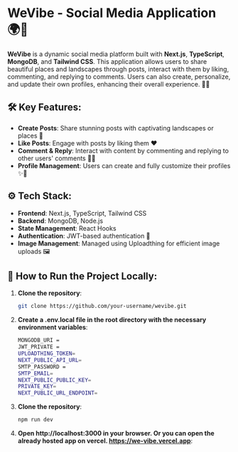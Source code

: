 # WeVibe - Social Media Application 🌍💬

**WeVibe** is a dynamic social media platform built with **Next.js**, **TypeScript**, **MongoDB**, and **Tailwind CSS**. This application allows users to share beautiful places and landscapes through posts, interact with them by liking, commenting, and replying to comments. Users can also create, personalize, and update their own profiles, enhancing their overall experience. 🌿✨

## 🛠️ Key Features:
- **Create Posts**: Share stunning posts with captivating landscapes or places 🌄
- **Like Posts**: Engage with posts by liking them ❤️
- **Comment & Reply**: Interact with content by commenting and replying to other users' comments 💬🔁
- **Profile Management**: Users can create and fully customize their profiles ✨👤

## ⚙️ Tech Stack:
- **Frontend**: Next.js, TypeScript, Tailwind CSS
- **Backend**: MongoDB, Node.js
- **State Management**: React Hooks
- **Authentication**: JWT-based authentication 🔑
- **Image Management**: Managed using Uploadthing for efficient image uploads 🖼️

## 🚀 How to Run the Project Locally:

1. **Clone the repository**:
   ```bash
   git clone https://github.com/your-username/wevibe.git

2. **Create a .env.local file in the root directory with the necessary environment variables**:
   ```bash
   MONGODB_URI = 
   JWT_PRIVATE =
   UPLOADTHING_TOKEN=
   NEXT_PUBLIC_API_URL=
   SMTP_PASSWORD = 
   SMTP_EMAIL=
   NEXT_PUBLIC_PUBLIC_KEY= 
   PRIVATE_KEY=
   NEXT_PUBLIC_URL_ENDPOINT=

3. **Clone the repository**:
   ```bash
   npm run dev

4. **Open http://localhost:3000 in your browser. Or you can open the already hosted app on vercel. https://we-vibe.vercel.app**:


